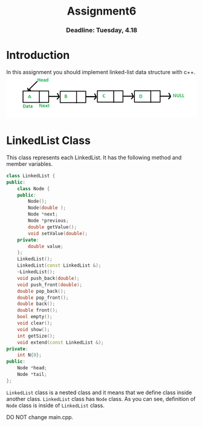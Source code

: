 <center>
<h1>
Assignment6
</h1>
<h3>
Deadline: Tuesday, 4.18
</center>

# Introduction
In this assignment you should implement linked-list data structure with c++.
![](./staff/linkedlist.png)
# LinkedList Class
This class represents each LinkedList. It has the following method and member variables.
```c++
class LinkedList {
public:
    class Node {
    public:
        Node();
        Node(double );
        Node *next;
        Node *previous;
        double getValue();
        void setValue(double);
    private:
        double value;
    };
    LinkedList();
    LinkedList(const LinkedList &);
    ~LinkedList();
    void push_back(double);
    void push_front(double);
    double pop_back();
    double pop_front();
    double back();
    double front();
    bool empty();
    void clear();
    void show();
    int getSize();
    void extend(const LinkedList &);
private:
    int N{0};
public:
    Node *head;
    Node *tail;
};
```
```LinkedList``` class is a nested class and it means that we define class inside another class. ```LinkedList``` class has ```Node``` class. As you can see,  definition of ```Node``` class is inside of ```LinkedList``` class.
 
DO NOT change main.cpp.

